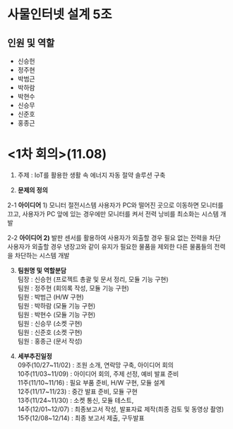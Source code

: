 # 사물인터넷 설계 5조

## 인원 및 역할
- 신승헌
- 정주현
- 박범근
- 박하람
- 박현수
- 신승무
- 신준호
- 홍종근
# <1차 회의>(11.08)
1. 주제 : IoT를 활용한 생활 속 에너지 자동 절약 솔루션 구축

2. <b>문제의 정의</b><br>

2-1 <b>아이디어</b> 1) 모니터 절전시스템
사용자가 PC와 떨어진 곳으로 이동하면 모니터를 끄고, 사용자가 PC 앞에 있는 경우에만 모니터를 켜서 전력 낭비를 최소화는 시스템 개발

2-2 <b>아이디어 2)</b> 발판 센서를 활용하여 사용자가 외출할 경우 필요 없는 전력을 차단<br>
사용자가 외출할 경우 냉장고와 같이 유지가 필요한 물품을 제외한 다른 물품들의 전력을 차단하는 시스템 개발


3. <b>팀원명 및 역할분담</b><br>
   팀장 : 신승헌 (프로젝트 총괄 및 문서 정리, 모듈 기능 구현)<br>
   팀원 : 정주현 (회의록 작성, 모듈 기능 구현)<br>
   팀원 : 박범근 (H/W 구현)<br>
   팀원 : 박하람 (모듈 기능 구현)<br>
   팀원 : 박현수 (모듈 기능 구현)<br>
   팀원 : 신승무 (소켓 구현)<br>
   팀원 : 신준호 (소켓 구현)<br>
   팀원 : 홍종근 (문서 작성)<br>


4. <b>세부추진일정</b><br>
   09주(10/27~11/02) : 조원 소개, 연락망 구축, 아이디어 회의<br>
   10주(11/03~11/09) : 아이디어 회의, 주제 선정, 예비 발표 준비<br> 
   11주(11/10~11/16) : 필요 부품 준비, H/W 구현, 모듈 설계<br>
   12주(11/17~11/23) : 중간 발표 준비, 모듈 구현<br>
   13주(11/24~11/30) : 소켓 통신, 모듈 테스트,<br> 
   14주(12/01~12/07) : 최종보고서 작성, 발표자료 제작(최종 검토 및 동영상 촬영)<br>
   15주(12/08~12/14) : 최종 보고서 제출, 구두발표<br>